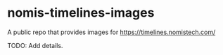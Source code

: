 # nomis-timelines-images

A public repo that provides images for https://timelines.nomistech.com/

TODO: Add details.
